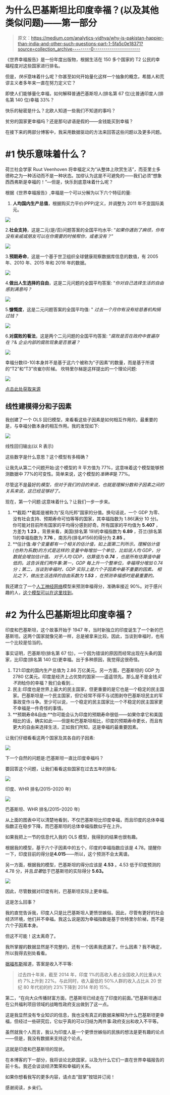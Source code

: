 # 为什么巴基斯坦比印度幸福？(以及其他类似问题)——第一部分

> 原文：<https://medium.com/analytics-vidhya/why-is-pakistan-happier-than-india-and-other-such-questions-part-1-5fa5c0e18371?source=collection_archive---------0----------------------->

《世界幸福报告》是一份年度出版物，根据生活在 150 多个国家的 T2 公民的幸福程度对这些国家进行排名。

但是，*快乐*意味着什么呢？你甚至如何开始量化这样一个抽象的概念，希腊人和荒谬主义者多年来一直在努力定义它？

即使人们能够量化幸福，如何解释普通巴基斯坦人(排名第 67 位)比普通印度人(排名第 140 位)幸福 33%？

快乐的秘密是什么？北欧人知道一些我们不知道的事吗？

贫穷的国家更幸福吗？还是那句谚语是假的——金钱能买到幸福？

在接下来的两部分博客中，我采用数据驱动的方法来回答这些问题以及更多问题。

# #1 快乐意味着什么？

荷兰社会学家 Ruut Veenhoven 将幸福定义为“从整体上欣赏生活”，而亚里士多德称之为一种活动而不是一种状态。加缪认为这是不可避免的——我们必须“想象西西弗斯是幸福的！”—但是，快乐到底意味着什么呢？

根据《世界幸福报告》,幸福是一个可以分解为以下六个特征的量:

1.  **人均国内生产总值**，根据购买力平价(PPP)定义，并调整为 2011 年不变国际美元。

![](img/74e5851c8a019d3cddea85b7ae48ea20.png)

2.**社会支持**，这是二元(是/否)问题答案的全国平均水平:
“*如果你遇到了麻烦，你有没有亲戚或朋友可以在你需要的时候帮你，或者没有？*”

![](img/656b0ffc4bec04944f2fe040f736cae7.png)

3.**预期寿命**，这是一个基于世卫组织全球健康观察数据库信息的数值，有 2005 年、2010 年、2015 年和 2016 年的数据。

![](img/2138c8d856d4370855ffe64b09cfa55f.png)

4.**做出人生选择的自由**，这是二元问题的全国平均答案:
“*你对自己选择生活的自由感到满意吗？*

![](img/cc4fce7e2f339cb93a0fc82e6482b9ca.png)

5.**慷慨度**，这是二元问题答案的全国平均值:
" *过去一个月你有没有给慈善机构捐过钱？*

![](img/eb451d8af6b5889f4a18608e441ca09a.png)

6.**对腐败的看法**，这是两个二元问题的全国平均答案:
“*腐败是否在政府中普遍存在？*&
*企业内部的腐败现象是否普遍？*

![](img/89c565d4cae248d9f10dd2c4afff4ea9.png)

幸福分数(0-10)本身并不是基于这六个被称为“子因素”的数量，而是基于所谓的“T2”和“T3”坎崔尔阶梯。 坎特里尔梯是这样提出的一个理论问题:

![](img/bfadf01f863ce27d8540e09e8c69f3cb.png)

[点击此处获取来源](https://www.researchgate.net/publication/41403889_Self-reported_physical_and_mental_health_status_and_quality_of_life_in_adolescents_A_latent_variable_mediation_model)

## 线性建模得分和子因素

我创建了一个 OLS 回归模型，来看看这些子因素是如何相互作用的，最重要的是，与幸福分数本身的相互作用。我的发现如下:

![](img/004f3a7872e4e268754e711eb41e67b7.png)

线性回归输出(以 R 表示)

这些数字是什么意思？这个模型有多精确？

让我先从第二个问题开始:这个模型的 R 平方值为 77%，这意味着这个模型能够预测数据中 77%的可变性。简单来说，这个模型的*准确率*是 77%。

尽管这不是最好的*模型，但对于我们的目的来说，也就是理解分数和子因素之间的关系来说，这已经足够好了。*

现在，第一个问题:这意味着什么？让我们一步一步来。

1.  **截距:**截距是被称为“反乌托邦”国家的分值。换句话说，一个 GDP 为零、没有社会支持、预期寿命可怕等等的国家，其幸福指数为 1.86(满分 10 分)。你可能对目前所有国家的平均得分感到好奇。所有国家的平均值为 **5.407** ，方差为 **1.23** 。背景来看，美国(排名第 19)的幸福指数为 **6.89** ，芬兰(排名第 1)的幸福指数为 **7.76** 。南苏丹(排名#156)的得分为 **2.85** 。
2.  **估计值:**每个变量都有一个相关的估计值，如上面第二列所示。理解估计值(也称为系数)的方式是这样的:变量中每增加一个*单位*，比如说人均 GDP，分数就会增加估计值。
    对于人均 GDP，估算值为 **0.74** ，也是所有估算值中*最低的*。这告诉我们两件事:第一，GDP 每上升一个整单位，幸福得分增加 0.74 分；第二，当谈到幸福时，GDP 实际上是六个子因素中最不重要的因素。
    相比之下，做出生活选择的自由系数为 **1.53** ，在预测幸福感时是最重要的*。*

我还建立了一个[人工神经网络](https://en.wikipedia.org/wiki/Artificial_neural_network)模型来预测幸福得分，准确率接近 90%。对于感兴趣的人，[这个模型可以在这里找到](https://www.kaggle.com/theshreyasman/neural-network-and-eda-on-happiness-dataset)。

# #2 为什么巴基斯坦比印度幸福？

印度和巴基斯坦，这个故事开始于 1947 年，当时新独立的印度诞生了一个新的巴基斯坦。这两个国家就像兄弟一样，总是被拿来比较。因此，当谈到幸福时，也有一个比较是恰当的。

事实证明，巴基斯坦(排名第 67 位)，一个因为错误的原因而经常出现在头条的国家，比印度(排名第 140 位)更幸福。出于多种原因，我觉得这很奇怪。

1.  T21:印度的国内生产总值为 2.86 万亿美元。另一方面，巴基斯坦的 GDP 为 2780 亿美元。印度是经济上占优势的国家——遥遥领先。那么是不是金钱*买不到*给你的幸福？我们会看到…
2.  民主:印度也是世界上最大的民主国家，但更重要的是它也是一个稳定的民主国家。巴基斯坦是一个民主国家，但它经常不得不与试图剥夺巴基斯坦民主的军事政变作斗争。至少可以说，一个稳定的民主国家比一个不稳定的民主国家更不幸福是一件奇怪的事情。
3.  **预期寿命&自由:**你可能会认为印度的预期寿命很低——如果你拿它和美国相比的话，确实如此——但是和巴基斯坦相比，印度的预期寿命更长，而且有更大的自由来选择生活，正如我们所知，这是幸福的最重要因素。

让我们仔细看看这两个国家及其各自的子因素:

![](img/3b3ca8625981d61fe39b892d33b67bf5.png)

下一个自然的问题是:巴基斯坦一直比印度幸福吗？

要回答这个问题，让我们看看这些国家在过去五年的排名:

![](img/79b92870a5554466994989875c65d588.png)

印度、WHR 排名(2015–2020 年)

![](img/be951331be2b9b9aae0d5f05c4a62fda.png)

巴基斯坦、WHR 排名(2015–2020 年)

从上面的图表中可以清楚地看到，不仅巴基斯坦比印度幸福，而且印度的总体幸福指数正在稳步下降，而巴基斯坦的总体幸福指数似乎在上升。

如果我把上一节的信息代入我的 OLS 模型，我得到的结果也很有趣。

根据我的模型，基于六个子因素中的五个，印度的幸福指数应该是 4.78。提醒你一下，印度目前的得分是**4.015**——所以，这个预测不会太离谱。

另一方面，根据我的模型，巴基斯坦的得分应该是 **4.53** 。4.53 低于印度预测的 4.78 分，并且*显著*低于巴基斯坦的实际得分 **5.63。**

![](img/26e9eda135c04779762e3be6a97375ac.png)

因此，尽管数据对印度有利，巴基斯坦实际上更幸福。

这是怎么回事？

我的直觉告诉我，印度人只是比巴基斯坦人更愤世嫉俗。因此，尽管有更好的社会经济环境，他们并不幸福。我这么说是因为幸福指数是基于坎特里尔阶梯，而不是六个子因素本身。

但这不可能！这太离奇了。

我所掌握的数据显然是不完整的，还有一个因素我遗漏了。什么因素？我不确定，所以我得去别处看看。

[据福布斯](https://www.forbes.com/sites/panosmourdoukoutas/2019/03/23/pakistan-beats-india-in-happiness/?sh=750f3f5d1378)报道，答案是收入不平等:

> 过去四十年来，截至 2014 年，印度 1%的高收入者占全国收入的比重从大约 7%上升到 22%。与此同时，收入最低的 50%人群的收入占比从 20 世纪 80 年代初的约 23%下降到 2014 年的 15%。

第二，“在向大众传播财富方面，巴基斯坦已经走在了印度的前面。”巴基斯坦通过在公共福利项目领域的战略性政府支出做到了这一点。

这是我显然没有专业知识的信息，我也没有真正的数据来解释为什么巴基斯坦更幸福，但经过一些研究后，它似乎真的可以归结为两件事:政府支出和收入不平等。

虽然就我个人而言，我认为印度人是一个更愤世嫉俗的民族的想法是更有趣的论点——但是，我没有数据来支持这个论点。

这就是印度和巴基斯坦的现状。

在本博客的下一部分，我将谈论北欧国家，以及为什么它们一直在世界幸福报告的前十名。我还会谈谈经济繁荣和幸福的关系。

如果你想看我写的更多内容，请点击“鼓掌”按钮并订阅！

感谢阅读，乡亲们。